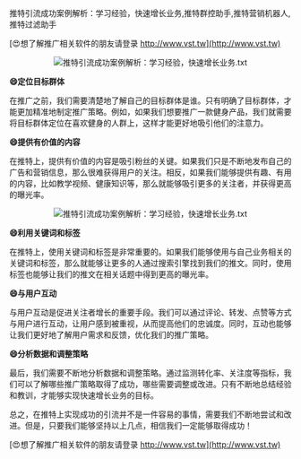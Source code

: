 推特引流成功案例解析：学习经验，快速增长业务,推特群控助手,推特营销机器人,推特过滤助手

[😍想了解推广相关软件的朋友请登录 http://www.vst.tw](http://www.vst.tw)

 <center><img src="https://vst.tw/MP4/tuiguang/png/3.png" alt="推特引流成功案例解析：学习经验，快速增长业务.txt"></center>

**😄定位目标群体**

在推广之前，我们需要清楚地了解自己的目标群体是谁。只有明确了目标群体，才能更加精准地制定推广策略。例如，如果我们想要推广一款健身产品，我们就需要将目标群体定位在喜欢健身的人群上，这样才能更好地吸引他们的注意力。

**😄提供有价值的内容**

在推特上，提供有价值的内容是吸引粉丝的关键。如果我们只是不断地发布自己的广告和营销信息，那么很难获得用户的关注。相反，如果我们能够提供有趣、有用的内容，比如教学视频、健康知识等，那么就能够吸引更多的关注者，并获得更高的曝光率。

 <center><img src="https://vst.tw/MP4/tuiguang/png/0.png" alt="推特引流成功案例解析：学习经验，快速增长业务.txt"></center>

**😄利用关键词和标签**

在推特上，使用关键词和标签是非常重要的。如果我们能够使用与自己业务相关的关键词和标签，那么就能够让更多的人通过搜索引擎找到我们的推文。同时，使用标签也能够让我们的推文在相关话题中得到更高的曝光率。

**😄与用户互动**

与用户互动是促进关注者增长的重要手段。我们可以通过评论、转发、点赞等方式与用户进行互动，让用户感到被重视，从而提高他们的忠诚度。同时，互动也能够让我们更好地了解用户需求和反馈，优化我们的推广策略。

**😄分析数据和调整策略**

最后，我们需要不断地分析数据和调整策略。通过监测转化率、关注度等指标，我们可以了解哪些推广策略取得了成功，哪些需要调整或改进。只有不断地总结经验和教训，才能够实现快速增长业务的目标。

总之，在推特上实现成功的引流并不是一件容易的事情，需要我们不断地尝试和改进。但是，只要我们能够坚持以上几点，相信我们一定能够取得成功！

[😍想了解推广相关软件的朋友请登录 http://www.vst.tw](http://www.vst.tw)



